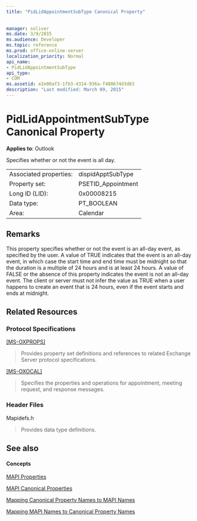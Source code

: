 ```yaml
---
title: "PidLidAppointmentSubType Canonical Property"
 
 
manager: soliver
ms.date: 3/9/2015
ms.audience: Developer
ms.topic: reference
ms.prod: office-online-server
localization_priority: Normal
api_name:
- PidLidAppointmentSubType
api_type:
- COM
ms.assetid: e2e00af3-1fb3-4314-936a-f480674d3d83
description: "Last modified: March 09, 2015"
---
```


# PidLidAppointmentSubType Canonical Property

  
  
**Applies to**: Outlook 
  
Specifies whether or not the event is all day.
  
|||
|:-----|:-----|
|Associated properties:  <br/> |dispidApptSubType  <br/> |
|Property set:  <br/> |PSETID_Appointment  <br/> |
|Long ID (LID):  <br/> |0x00008215  <br/> |
|Data type:  <br/> |PT_BOOLEAN  <br/> |
|Area:  <br/> |Calendar  <br/> |
   
## Remarks

This property specifies whether or not the event is an all-day event, as specified by the user. A value of TRUE indicates that the event is an all-day event, in which case the start time and end time must be midnight so that the duration is a multiple of 24 hours and is at least 24 hours. A value of FALSE or the absence of this property indicates the event is not an all-day event. The client or server must not infer the value as TRUE when a user happens to create an event that is 24 hours, even if the event starts and ends at midnight.
  
## Related Resources

### Protocol Specifications

[[MS-OXPROPS]](http://msdn.microsoft.com/library/f6ab1613-aefe-447d-a49c-18217230b148%28Office.15%29.aspx)
  
> Provides property set definitions and references to related Exchange Server protocol specifications.
    
[[MS-OXOCAL]](http://msdn.microsoft.com/library/09861fde-c8e4-4028-9346-e7c214cfdba1%28Office.15%29.aspx)
  
> Specifies the properties and operations for appointment, meeting request, and response messages.
    
### Header Files

Mapidefs.h
  
> Provides data type definitions.
    
## See also

#### Concepts

[MAPI Properties](mapi-properties.md)
  
[MAPI Canonical Properties](mapi-canonical-properties.md)
  
[Mapping Canonical Property Names to MAPI Names](mapping-canonical-property-names-to-mapi-names.md)
  
[Mapping MAPI Names to Canonical Property Names](mapping-mapi-names-to-canonical-property-names.md)

